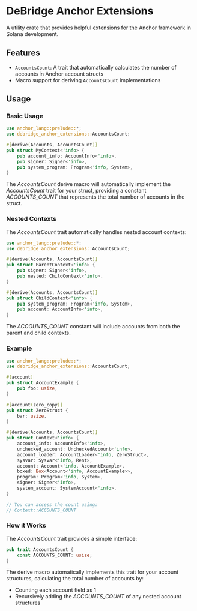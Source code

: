 # DeBridge Anchor Extensions

A utility crate that provides helpful extensions for the Anchor framework in Solana development.

## Features

- `AccountsCount`: A trait that automatically calculates the number of accounts in Anchor account structs
- Macro support for deriving `AccountsCount` implementations

## Usage

### Basic Usage
```rust
use anchor_lang::prelude::*;
use debridge_anchor_extensions::AccountsCount;

#[derive(Accounts, AccountsCount)]
pub struct MyContext<'info> {
    pub account_info: AccountInfo<'info>,
    pub signer: Signer<'info>,
    pub system_program: Program<'info, System>,
}
```
The *AccountsCount* derive macro will automatically implement the *AccountsCount* trait for your struct, providing a constant *ACCOUNTS_COUNT* that represents the total number of accounts in the struct.

### Nested Contexts
The *AccountsCount* trait automatically handles nested account contexts:
```rust
use anchor_lang::prelude::*;
use debridge_anchor_extensions::AccountsCount;

#[derive(Accounts, AccountsCount)]
pub struct ParentContext<'info> {
    pub signer: Signer<'info>,
    pub nested: ChildContext<'info>,
}

#[derive(Accounts, AccountsCount)]
pub struct ChildContext<'info> {
    pub system_program: Program<'info, System>,
    pub account: AccountInfo<'info>,
}
```
The *ACCOUNTS_COUNT* constant will include accounts from both the parent and child contexts.

### Example
```rust
use anchor_lang::prelude::*;
use debridge_anchor_extensions::AccountsCount;

#[account]
pub struct AccountExample {
    pub foo: usize,
}

#[account(zero_copy)]
pub struct ZeroStruct {
    bar: usize,
}

#[derive(Accounts, AccountsCount)]
pub struct Context<'info> {
    account_info: AccountInfo<'info>,
    unchecked_account: UncheckedAccount<'info>,
    account_loader: AccountLoader<'info, ZeroStruct>,
    sysvar: Sysvar<'info, Rent>,
    account: Account<'info, AccountExample>,
    boxed: Box<Account<'info, AccountExample>>,
    program: Program<'info, System>,
    signer: Signer<'info>,
    system_account: SystemAccount<'info>,
}

// You can access the count using:
// Context::ACCOUNTS_COUNT
```
### How it Works
The *AccountsCount* trait provides a simple interface:
```rust
pub trait AccountsCount {
    const ACCOUNTS_COUNT: usize;
}
```
The derive macro automatically implements this trait for your account structures, calculating the total number of accounts by:
- Counting each account field as 1
- Recursively adding the *ACCOUNTS_COUNT* of any nested account structures
